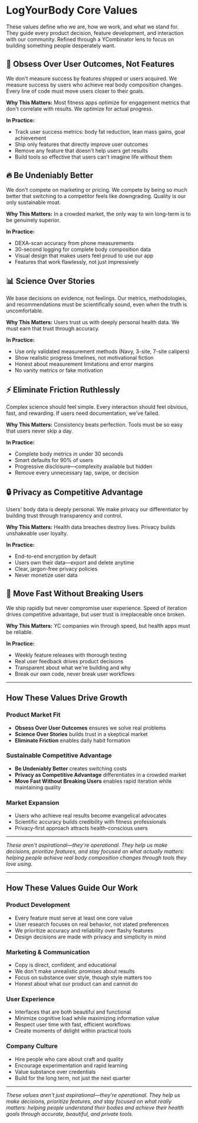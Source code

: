 # LogYourBody Core Values

These values define who we are, how we work, and what we stand for. They guide every product decision, feature development, and interaction with our community. Refined through a YCombinator lens to focus on building something people desperately want.

## 🎯 Obsess Over User Outcomes, Not Features

We don't measure success by features shipped or users acquired. We measure success by users who achieve real body composition changes. Every line of code must move users closer to their goals.

**Why This Matters:**
Most fitness apps optimize for engagement metrics that don't correlate with results. We optimize for actual progress.

**In Practice:**

- Track user success metrics: body fat reduction, lean mass gains, goal achievement
- Ship only features that directly improve user outcomes
- Remove any feature that doesn't help users get results
- Build tools so effective that users can't imagine life without them

## 🔥 Be Undeniably Better

We don't compete on marketing or pricing. We compete by being so much better that switching to a competitor feels like downgrading. Quality is our only sustainable moat.

**Why This Matters:**
In a crowded market, the only way to win long-term is to be genuinely superior.

**In Practice:**

- DEXA-scan accuracy from phone measurements
- 30-second logging for complete body composition data
- Visual design that makes users feel proud to use our app
- Features that work flawlessly, not just impressively

## 📊 Science Over Stories

We base decisions on evidence, not feelings. Our metrics, methodologies, and recommendations must be scientifically sound, even when the truth is uncomfortable.

**Why This Matters:**
Users trust us with deeply personal health data. We must earn that trust through accuracy.

**In Practice:**

- Use only validated measurement methods (Navy, 3-site, 7-site calipers)
- Show realistic progress timelines, not motivational fiction
- Honest about measurement limitations and error margins
- No vanity metrics or fake motivation

## ⚡ Eliminate Friction Ruthlessly

Complex science should feel simple. Every interaction should feel obvious, fast, and rewarding. If users need documentation, we've failed.

**Why This Matters:**
Consistency beats perfection. Tools must be so easy that users never skip a day.

**In Practice:**

- Complete body metrics in under 30 seconds
- Smart defaults for 90% of users
- Progressive disclosure—complexity available but hidden
- Remove every unnecessary tap, swipe, or decision

## 🔒 Privacy as Competitive Advantage

Users' body data is deeply personal. We make privacy our differentiator by building trust through transparency and control.

**Why This Matters:**
Health data breaches destroy lives. Privacy builds unshakeable user loyalty.

**In Practice:**

- End-to-end encryption by default
- Users own their data—export and delete anytime
- Clear, jargon-free privacy policies
- Never monetize user data

## 🚀 Move Fast Without Breaking Users

We ship rapidly but never compromise user experience. Speed of iteration drives competitive advantage, but user trust is irreplaceable once broken.

**Why This Matters:**
YC companies win through speed, but health apps must be reliable.

**In Practice:**

- Weekly feature releases with thorough testing
- Real user feedback drives product decisions
- Transparent about what we're building and why
- Break our own code, never break user workflows

---

## How These Values Drive Growth

### Product Market Fit

- **Obsess Over User Outcomes** ensures we solve real problems
- **Science Over Stories** builds trust in a skeptical market
- **Eliminate Friction** enables daily habit formation

### Sustainable Competitive Advantage

- **Be Undeniably Better** creates switching costs
- **Privacy as Competitive Advantage** differentiates in a crowded market
- **Move Fast Without Breaking Users** enables rapid iteration while maintaining quality

### Market Expansion

- Users who achieve real results become evangelical advocates
- Scientific accuracy builds credibility with fitness professionals
- Privacy-first approach attracts health-conscious users

---

_These aren't aspirational—they're operational. They help us make decisions, prioritize features, and stay focused on what actually matters: helping people achieve real body composition changes through tools they love using._

---

## How These Values Guide Our Work

### Product Development

- Every feature must serve at least one core value
- User research focuses on real behavior, not stated preferences
- We prioritize accuracy and reliability over flashy features
- Design decisions are made with privacy and simplicity in mind

### Marketing & Communication

- Copy is direct, confident, and educational
- We don't make unrealistic promises about results
- Focus on substance over style, though style matters too
- Honest about what our product can and cannot do

### User Experience

- Interfaces that are both beautiful and functional
- Minimize cognitive load while maximizing information value
- Respect user time with fast, efficient workflows
- Create moments of delight within practical tools

### Company Culture

- Hire people who care about craft and quality
- Encourage experimentation and rapid learning
- Value substance over credentials
- Build for the long term, not just the next quarter

---

_These values aren't just aspirational—they're operational. They help us make decisions, prioritize features, and stay focused on what really matters: helping people understand their bodies and achieve their health goals through accurate, beautiful, and private tools._
